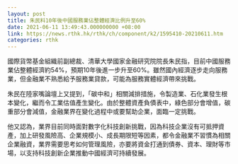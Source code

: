```yaml
---
layout: post
title: 朱民料10年後中國服務業佔整體經濟比例升至60%
date: 2021-06-11 13:49:43.000000000 +08:00
link: https://news.rthk.hk/rthk/ch/component/k2/1595410-20210611.htm
categories: rthk
---
```


國際貨幣基金組織前副總裁、清華大學國家金融研究院院長朱民指，目前中國服務業佔整體經濟約54%，預期10年後進一步升至60%。雖然國內經濟逐步走向服務業，但金融業不熟悉給予服務業貸款，可能為服務實體經濟帶來挑戰。

朱民在陸家嘴論壇上又提到，「碳中和」相關減排措施，令製造業、石化業發生根本變化，繼而令工業估值產生變化。由於整體資產負債表中，綠色部分會增值，碳重部分會減值，金融業界在變化過程中或要幫助企業，面臨一定挑戰。

他又認為，業界目前同時面對數字化科技創新挑戰，因為科技企業沒有可抵押資產，加上研發風險高、企業規模小、成長期限短等因素，都令金融業不習慣為相關企業融資，業界需要思考如何管理風險，亦要將資金打通到債券、資本、理財等市場，以支持科技創新企業推動中國經濟可持續發展。
